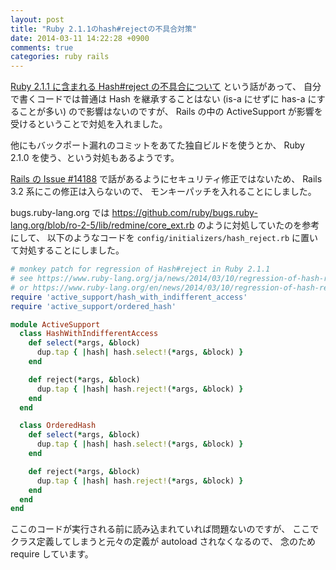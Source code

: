 ```yaml
---
layout: post
title: "Ruby 2.1.1のhash#rejectの不具合対策"
date: 2014-03-11 14:22:28 +0900
comments: true
categories: ruby rails
---
```

[Ruby 2.1.1 に含まれる Hash#reject の不具合について](https://www.ruby-lang.org/ja/news/2014/03/10/regression-of-hash-reject-in-ruby-2-1-1/)
という話があって、
自分で書くコードでは普通は Hash を継承することはない (is-a にせずに has-a にすることが多い) ので影響はないのですが、
Rails の中の ActiveSupport が影響を受けるということで対処を入れました。

他にもバックポート漏れのコミットをあてた独自ビルドを使うとか、
Ruby 2.1.0 を使う、という対処もあるようです。

<!--more-->

[Rails の Issue #14188](https://github.com/rails/rails/issues/14188)
で話があるようにセキュリティ修正ではないため、
Rails 3.2 系にこの修正は入らないので、
モンキーパッチを入れることにしました。

bugs.ruby-lang.org では
https://github.com/ruby/bugs.ruby-lang.org/blob/ro-2-5/lib/redmine/core_ext.rb
のように対処していたのを参考にして、
以下のようなコードを
`config/initializers/hash_reject.rb`
に置いて対処することにしました。

```ruby config/initializers/hash_reject.rb
# monkey patch for regression of Hash#reject in Ruby 2.1.1
# see https://www.ruby-lang.org/ja/news/2014/03/10/regression-of-hash-reject-in-ruby-2-1-1/
# or https://www.ruby-lang.org/en/news/2014/03/10/regression-of-hash-reject-in-ruby-2-1-1/
require 'active_support/hash_with_indifferent_access'
require 'active_support/ordered_hash'

module ActiveSupport
  class HashWithIndifferentAccess
    def select(*args, &block)
      dup.tap { |hash| hash.select!(*args, &block) }
    end

    def reject(*args, &block)
      dup.tap { |hash| hash.reject!(*args, &block) }
    end
  end

  class OrderedHash
    def select(*args, &block)
      dup.tap { |hash| hash.select!(*args, &block) }
    end

    def reject(*args, &block)
      dup.tap { |hash| hash.reject!(*args, &block) }
    end
  end
end
```

ここのコードが実行される前に読み込まれていれば問題ないのですが、
ここでクラス定義してしまうと元々の定義が autoload されなくなるので、
念のため require しています。
